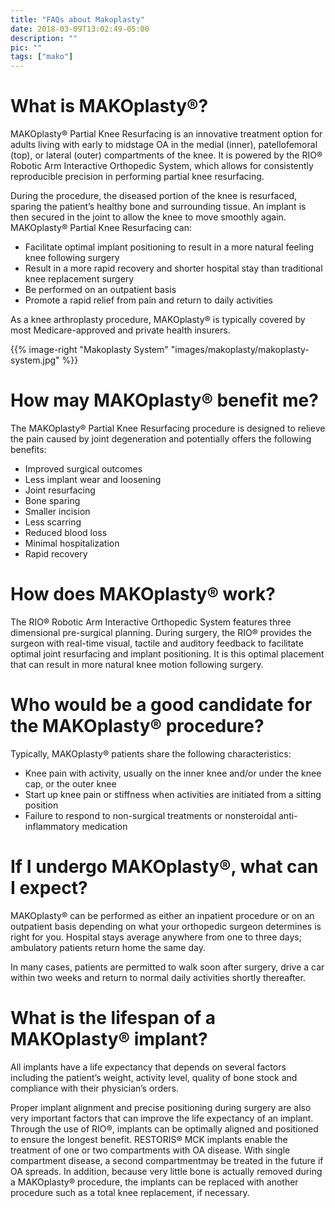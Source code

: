 ```yaml
---
title: "FAQs about Makoplasty"
date: 2018-03-09T13:02:49-05:00
description: ""
pic: ""
tags: ["mako"]
---
```


# What is MAKOplasty&reg;?
MAKOplasty&reg; Partial Knee Resurfacing is an innovative treatment option for adults living with early to midstage OA in the medial (inner), patellofemoral (top), or lateral (outer) compartments of the knee. It is powered by the RIO&reg; Robotic Arm Interactive Orthopedic System, which allows for consistently reproducible precision in performing partial knee resurfacing.

During the procedure, the diseased portion of the knee is resurfaced, sparing the patient’s healthy bone and surrounding tissue. An implant is then secured in the joint to allow the knee to move smoothly again. MAKOplasty&reg; Partial Knee Resurfacing can:

* Facilitate optimal implant positioning to result in a more natural feeling knee following surgery
* Result in a more rapid recovery and shorter hospital stay than traditional knee replacement surgery
* Be performed on an outpatient basis
* Promote a rapid relief from pain and return to daily activities

As a knee arthroplasty procedure, MAKOplasty&reg; is typically covered by most Medicare-approved and private health insurers.

{{% image-right "Makoplasty System" "images/makoplasty/makoplasty-system.jpg" %}}

# How may MAKOplasty&reg; benefit me?
The MAKOplasty&reg; Partial Knee Resurfacing procedure is designed to relieve the pain caused by joint degeneration and potentially offers the following benefits:

* Improved surgical outcomes
* Less implant wear and loosening
* Joint resurfacing
* Bone sparing
* Smaller incision
* Less scarring
* Reduced blood loss
* Minimal hospitalization
* Rapid recovery

# How does MAKOplasty&reg; work?
The RIO&reg; Robotic Arm Interactive Orthopedic System features three dimensional pre-surgical planning. During surgery, the RIO&reg; provides the surgeon with real-time visual, tactile and auditory feedback to facilitate optimal joint resurfacing and implant positioning. It is this optimal placement that can result in more natural knee motion following surgery.

# Who would be a good candidate for the MAKOplasty&reg; procedure?
Typically, MAKOplasty&reg; patients share the following characteristics:

* Knee pain with activity, usually on the inner knee and/or under the knee cap, or the outer knee
* Start up knee pain or stiffness when activities are initiated from a sitting position
* Failure to respond to non-surgical treatments or nonsteroidal anti-inflammatory medication

# If I undergo MAKOplasty&reg;, what can I expect?
MAKOplasty&reg; can be performed as either an inpatient procedure or on an outpatient basis depending on what your orthopedic surgeon determines is right for you. Hospital stays average anywhere from one to three days; ambulatory patients return home the same day.

In many cases, patients are permitted to walk soon after surgery, drive a car within two weeks and return to normal daily activities shortly thereafter.

# What is the lifespan of a MAKOplasty&reg; implant?
All implants have a life expectancy that depends on several factors including the patient’s weight, activity level, quality of bone stock and compliance with their physician’s orders.

Proper implant alignment and precise positioning during surgery are also very important factors that can improve the life expectancy of an implant. Through the use of RIO&reg;, implants can be optimally aligned and positioned to ensure the longest benefit. RESTORIS&reg; MCK implants enable the treatment of one or two compartments with OA disease. With single compartment disease, a second compartmentmay be treated in the future if OA spreads. In addition, because very little bone is actually removed during a MAKOplasty&reg; procedure, the implants can be replaced with another procedure such as a total knee replacement, if necessary.

